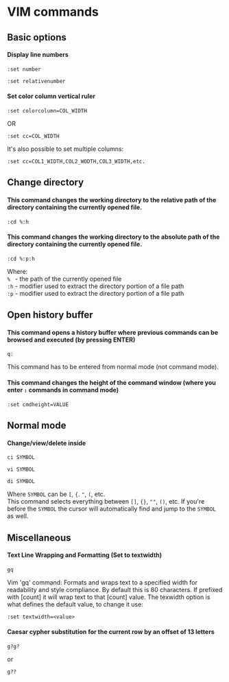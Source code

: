 # VIM commands
## Basic options
#### Display line numbers
```
:set number
```
```
:set relativenumber
```
#### Set color column vertical ruler
```
:set colorcolumn=COL_WIDTH
```
OR
```
:set cc=COL_WIDTH
```
It's also possible to set multiple columns:
```
:set cc=COL1_WIDTH,COL2_WODTH,COL3_WIDTH,etc.
```

## Change directory
#### This command changes the working directory to the relative path of the directory containing the currently opened file.
```nvim
:cd %:h
```
#### This command changes the working directory to the absolute path of the directory containing the currently opened file.
```nvim
:cd %:p:h
```
Where:   
`% ` - the path of the currently opened file  
`:h` - modifier used to extract the directory portion of a file path  
`:p` - modifier used to extract the directory portion of a file path  
## Open history buffer
#### This command opens a history buffer where previous commands can be browsed and executed (by pressing ENTER)
```nvim
q:
```
This command has to be entered from normal mode (not command mode).
#### This command changes the height of the command window (where you enter `:` commands in command mode)
```nvim
:set cmdheight=VALUE
```

## Normal mode
#### Change/view/delete inside
```
ci SYMBOL
```
```
vi SYMBOL
```
```
di SYMBOL
```
Where `SYMBOL` can be `[`, `{`. `"`, `(`, etc.  
This command selects everything between `[]`, `{}`, `""`, `()`, etc.
If you're before the `SYMBOL` the cursor will automatically find and jump to the `SYMBOL` as well.

## Miscellaneous
#### Text Line Wrapping and Formatting (Set to textwidth)
```
gq
```
Vim 'gq' command: Formats and wraps text to a specified width for readability and style compliance.
By default this is 80 characters. If prefixed with [count] it will wrap text to that [count] value.
The texwidth option is what defines the default value, to change it use:
```
:set textwidth=<value>
```

#### Caesar cypher substitution for the current row by an offset of 13 letters
```
g?g?
```
or
```
g??
```
